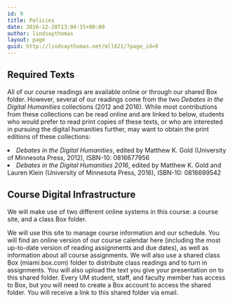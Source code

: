 ```yaml
---
id: 9
title: Policies
date: 2016-12-28T13:04:15+00:00
author: lindsaythomas
layout: page
guid: http://lindsaythomas.net/mll621/?page_id=9
---
```

## Required Texts

<span style="font-weight: 400;">All of our course readings are available online or through our shared Box folder. However, several of our readings come from the two </span>_<span style="font-weight: 400;">Debates in the Digital Humanities</span>_ <span style="font-weight: 400;">collections (2012 and 2016). While most contributions from these collections can be read online and are linked to below, students who would prefer to read print copies of these texts, or who are interested in pursuing the digital humanities further, may want to obtain the print editions of these collections:</span>

<li style="font-weight: 400;">
  <i><span style="font-weight: 400;">Debates in the Digital Humanities</span></i><span style="font-weight: 400;">, edited by Matthew K. Gold (University of Minnesota Press, 2012), ISBN-10: 0816677956</span>
</li>
<li style="font-weight: 400;">
  <i><span style="font-weight: 400;">Debates in the Digital Humanities</span></i> <i><span style="font-weight: 400;">2016</span></i><span style="font-weight: 400;">, edited by Matthew K. Gold and Lauren Klein (University of Minnesota Press, 2016), ISBN-10: 0816699542</span>
</li>

## Course Digital Infrastructure

<span style="font-weight: 400;">We will make use of two different online systems in this course: a course site, and a class Box folder.</span>

<span style="font-weight: 400;">We will use this site to manage course information and our schedule. </span><span style="font-weight: 400;">You will find an online version of our course calendar here (including the most up-to-date version of reading assignments and due dates), as well as information about all course assignments. We will also use a shared class Box (miami.box.com) folder to distribute class readings and to turn in assignments. You will also upload the text you give your presentation on to this shared folder. Every UM student, staff, and faculty member has access to Box, but you will need to create a Box account to access the shared folder. You will receive a link to this shared folder via email.</span>